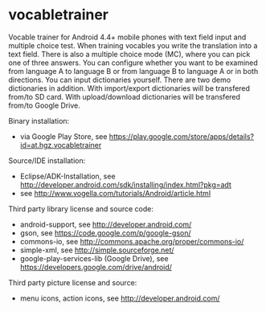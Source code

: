 vocabletrainer
==============

Vocable trainer for Android 4.4+ mobile phones with text field input and multiple choice test.
When training vocables you write the translation into a text field. There is also a multiple choice mode (MC), where you can pick one of three answers. You can configure whether you want to be examined from language A to language B or from language B to language A or in both directions. You can input dictionaries yourself. There are two demo dictionaries in addition. With import/export dictionaries will be transfered from/to SD card. With upload/download dictionaries will be transfered from/to Google Drive.

Binary installation:
* via Google Play Store, see https://play.google.com/store/apps/details?id=at.hgz.vocabletrainer

Source/IDE installation:
* Eclipse/ADK-Installation, see http://developer.android.com/sdk/installing/index.html?pkg=adt
* see http://www.vogella.com/tutorials/Android/article.html

Third party library license and source code:
* android-support, see http://developer.android.com/
* gson, see https://code.google.com/p/google-gson/
* commons-io, see http://commons.apache.org/proper/commons-io/
* simple-xml, see http://simple.sourceforge.net/
* google-play-services-lib (Google Drive), see https://developers.google.com/drive/android/

Third party picture license and source:
* menu icons, action icons, see http://developer.android.com/
